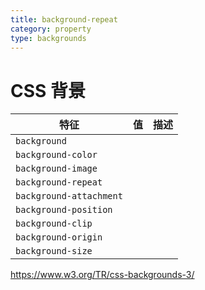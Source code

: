 ```yaml
---
title: background-repeat
category: property
type: backgrounds
---
```


# CSS 背景

| 特征 | 值 | 描述 |
| ---- | ---- |---- |
| `background` | | |
| `background-color` | | |
| `background-image` | | |
| `background-repeat` | | |
| `background-attachment` | | |
| `background-position` | | |
| `background-clip` | | |
| `background-origin` | | |
| `background-size` | | |

<https://www.w3.org/TR/css-backgrounds-3/>
